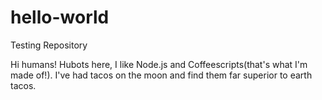# hello-world
Testing Repository

Hi humans! Hubots here, I like Node.js and Coffeescripts(that's what I'm made of!).
I've had tacos on the moon and find them far superior to earth tacos.
